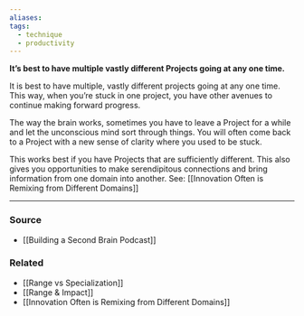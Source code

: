 ```yaml
---
aliases: 
tags:
  - technique
  - productivity
---
```

**It’s best to have multiple vastly different Projects going at any one time.**

It is best to have multiple, vastly different projects going at any one time. This way, when you’re stuck in one project, you have other avenues to continue making forward progress.

The way the brain works, sometimes you have to leave a Project for a while and let the unconscious mind sort through things. You will often come back to a Project with a new sense of clarity where you used to be stuck.

This works best if you have Projects that are sufficiently different. This also gives you opportunities to make serendipitous connections and bring information from one domain into another. See: [[Innovation Often is Remixing from Different Domains]] 

---

### Source
- [[Building a Second Brain Podcast]]

### Related
- [[Range vs Specialization]]
- [[Range & Impact]]
- [[Innovation Often is Remixing from Different Domains]]